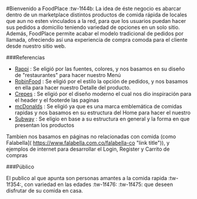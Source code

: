 #Bienvenido a  FoodPlace  :tw-1f44b:
La idea de éste negocio es abarcar dentro de un marketplace  distintos productos  de comida rápida de locales que aun no esten vinculados a la red,  para que los usuarios puedan hacer sus pedidos a domicilio teniendo  variedad de opciones en un solo sitio.  Además, FoodPlace permite acabar el modelo tradicional de pedidos por llamada, ofreciendo así una experiencia de compra comoda para el cliente desde nuestro sitio web.

###Referencias

- [Rappi](https://www.rappi.com.co/restaurantes "link title") : Se eligió por las fuentes, colores, y  nos basamos en su diseño de "restaurantes" para hacer nuestro Menú
- [RobinFood](https://www.robinfood.com/pedir "link title") : Se eligió por el estilo la opción de pedidos, y nos basamos en ella para hacer nuestro Detalle del producto.
- [Crepes](https://crepesywaffles.com/  "link title") :   Se eligió por el diseño moderno el cual nos dio inspiración para el header y el footerde las  paginas 
- [mcDonalds]( https://www.mcdonalds.com.co/  "link title") : Se eligió ya que es una marca emblemática de comidas rapidas y nos basamos en  su estructura del Home para hacer el nuestro
- [Subway](  https://www.subway.com/es-CO  "link title") : Se eligio en base a su estructura en general y la forma en que presentan los productos

Tambien nos basamos en páginas no relacionadas con comida (como Falabella]( https://www.falabella.com.co/falabella-co  "link title")), y ejemplos de internet para desarrollar el Login, Register y Carrito de compras

###Público

El publico al que apunta son personas amantes a la comida rapida :tw-1f354:, con variedad en las edades  :tw-1f476: :tw-1f475: que deseen disfrutar de su comida en casa.
